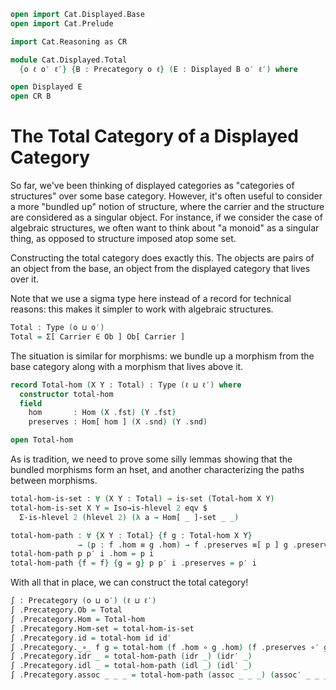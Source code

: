 ```agda
open import Cat.Displayed.Base
open import Cat.Prelude

import Cat.Reasoning as CR

module Cat.Displayed.Total
  {o ℓ o′ ℓ′} {B : Precategory o ℓ} (E : Displayed B o′ ℓ′) where

open Displayed E
open CR B
```

# The Total Category of a Displayed Category

So far, we've been thinking of displayed categories as "categories of
structures" over some base category. However, it's often useful to
consider a more "bundled up" notion of structure, where the carrier and
the structure are considered as a singular object. For instance, if we
consider the case of algebraic structures, we often want to think about
"a monoid" as a singular thing, as opposed to structure imposed atop
some set.

Constructing the total category does exactly this. The objects
are pairs of an object from the base, an object from the displayed
category that lives over it.

Note that we use a sigma type here instead of a record for technical
reasons: this makes it simpler to work with algebraic structures.

```agda
Total : Type (o ⊔ o′)
Total = Σ[ Carrier ∈ Ob ] Ob[ Carrier ]
```

The situation is similar for morphisms: we bundle up a morphism from the
base category along with a morphism that lives above it.

```agda
record Total-hom (X Y : Total) : Type (ℓ ⊔ ℓ′) where
  constructor total-hom
  field
    hom       : Hom (X .fst) (Y .fst)
    preserves : Hom[ hom ] (X .snd) (Y .snd)

open Total-hom
```

<!--
```agda
private unquoteDecl eqv = declare-record-iso eqv (quote Total-hom)
```
-->

As is tradition, we need to prove some silly lemmas showing that
the bundled morphisms form an hset, and another characterizing
the paths between morphisms.

```agda
total-hom-is-set : ∀ (X Y : Total) → is-set (Total-hom X Y)
total-hom-is-set X Y = Iso→is-hlevel 2 eqv $
  Σ-is-hlevel 2 (hlevel 2) (λ a → Hom[ _ ]-set _ _)

total-hom-path : ∀ {X Y : Total} {f g : Total-hom X Y}
               → (p : f .hom ≡ g .hom) → f .preserves ≡[ p ] g .preserves → f ≡ g
total-hom-path p p′ i .hom = p i
total-hom-path {f = f} {g = g} p p′ i .preserves = p′ i
```

<!--
```agda
total-hom-pathp
  : ∀ {X X′ Y Y′ : Total} {f : Total-hom X Y} {g : Total-hom X′ Y′}
  → (p : X ≡ X′) (q : Y ≡ Y′)
  → (r : PathP (λ z → Hom (p z .fst) (q z .fst)) (f .hom) (g .hom))
  → PathP (λ z → Hom[ r z ] (p z .snd) (q z .snd)) (f .preserves) (g .preserves)
  → PathP (λ i → Total-hom (p i) (q i)) f g
total-hom-pathp p q r s i .hom = r i
total-hom-pathp p q r s i .preserves = s i
```
-->

With all that in place, we can construct the total category!

```agda
∫ : Precategory (o ⊔ o′) (ℓ ⊔ ℓ′)
∫ .Precategory.Ob = Total
∫ .Precategory.Hom = Total-hom
∫ .Precategory.Hom-set = total-hom-is-set
∫ .Precategory.id = total-hom id id′
∫ .Precategory._∘_ f g = total-hom (f .hom ∘ g .hom) (f .preserves ∘′ g .preserves)
∫ .Precategory.idr _ = total-hom-path (idr _) (idr′ _)
∫ .Precategory.idl _ = total-hom-path (idl _) (idl′ _)
∫ .Precategory.assoc _ _ _ = total-hom-path (assoc _ _ _) (assoc′ _ _ _)
```

<!--
```agda
πᶠ : Functor ∫ B
πᶠ .Functor.F₀ = fst
πᶠ .Functor.F₁ = Total-hom.hom
πᶠ .Functor.F-id = refl
πᶠ .Functor.F-∘ f g = refl
```
-->
